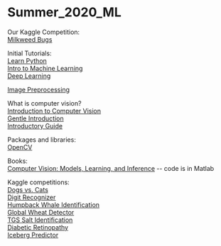 # Summer_2020_ML
Our Kaggle Competition:  
[Milkweed Bugs](https://www.kaggle.com/c/milkweedbugs/)

Initial Tutorials:  
[Learn Python](https://www.kaggle.com/learn/python)  
[Intro to Machine Learning](https://www.kaggle.com/learn/intro-to-machine-learning)  
[Deep Learning](https://www.kaggle.com/learn/deep-learning)  

[Image Preprocessing](https://www.kaggle.com/iafoss/image-preprocessing-128x128) 

What is computer vision?  
[Introduction to Computer Vision](https://algorithmia.com/blog/introduction-to-computer-vision)  
[Gentle Introduction](https://machinelearningmastery.com/what-is-computer-vision/)  
[Introductory Guide](https://tryolabs.com/resources/introductory-guide-computer-vision/)  


Packages and libraries:  
[OpenCV](https://www.analyticsvidhya.com/blog/2019/03/opencv-functions-computer-vision-python/)

Books:  
[Computer Vision: Models, Learning, and Inference](http://www.computervisionmodels.com/) -- code is in Matlab  

Kaggle competitions:  
[Dogs vs. Cats](https://www.kaggle.com/c/dogs-vs-cats-redux-kernels-edition/)  
[Digit Recognizer](https://www.kaggle.com/c/digit-recognizer)  
[Humpback Whale Identification](https://www.kaggle.com/c/humpback-whale-identification/)  
[Global Wheat Detector](https://www.kaggle.com/c/global-wheat-detection/)  
[TGS Salt Identification](https://www.kaggle.com/c/tgs-salt-identification-challenge/)  
[Diabetic Retinopathy](https://www.kaggle.com/c/diabetic-retinopathy-detection/)  
[Iceberg Predictor](https://www.kaggle.com/c/statoil-iceberg-classifier-challenge/)
